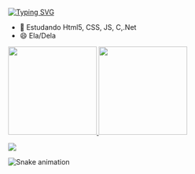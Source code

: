 <a href="https://git.io/typing-svg"><img src="https://readme-typing-svg.demolab.com?font=Fira+Code&pause=1000&color=F7CC9B&center=falso&vCenter=falso&repeat=verdadeiro&width=435&lines=Ol%C3%A1+me+chamo+Naiara+" alt="Typing SVG" /></a>
- 🌱 Estudando Html5, CSS, JS, C,.Net
- 😄 Ela/Dela

> <div align="center">
  <a href="https://github.com/oliveiranaiara">
  <img height="180em" src="https://github-readme-stats.vercel.app/api?username=oliveiranaiara&show_icons=true&theme=great-gatsby&include_all_commits=true&count_private=true"/>
  <img height="180em" src="https://github-readme-stats.vercel.app/api/top-langs/?username=oliveiranaiara&layout=compact&langs_count=7&theme=great-gatsby"/>
</div>
  
  <a href="https://instagram.com/na.iara_" target="_blank"><img src="https://img.shields.io/badge/-Instagram-%23E4405F?style=for-the- badge&logo=instagram&logoColor=white" target="_blank"></a>
 
  
  ![Snake animation](https://github.com/rafaballerini2/rafaballerini2/blob/output/github-contribution-grid-snake.svg)
